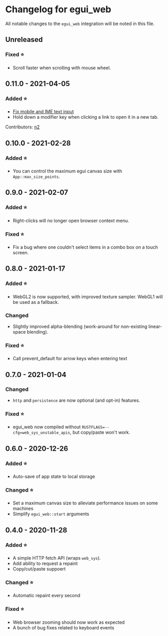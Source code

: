 # Changelog for egui_web

All notable changes to the `egui_web` integration will be noted in this file.


## Unreleased

### Fixed ⭐
* Scroll faster when scrolling with mouse wheel.


## 0.11.0 - 2021-04-05

### Added ⭐
* [Fix mobile and IME text input](https://github.com/emilk/egui/pull/253)
* Hold down a modifier key when clicking a link to open it in a new tab.

Contributors: [n2](https://github.com/n2)

## 0.10.0 - 2021-02-28
### Added ⭐
* You can control the maximum egui canvas size with `App::max_size_points`.


## 0.9.0 - 2021-02-07
### Added ⭐
* Right-clicks will no longer open browser context menu.

### Fixed ⭐
* Fix a bug where one couldn't select items in a combo box on a touch screen.


## 0.8.0 - 2021-01-17
### Added ⭐
* WebGL2 is now supported, with improved texture sampler. WebGL1 will be used as a fallback.

### Changed
* Slightly improved alpha-blending (work-around for non-existing linear-space blending).

### Fixed ⭐
* Call prevent_default for arrow keys when entering text


## 0.7.0 - 2021-01-04
### Changed
* `http` and `persistence` are now optional (and opt-in) features.

### Fixed ⭐
* egui_web now compiled without `RUSTFLAGS=--cfg=web_sys_unstable_apis`, but copy/paste won't work.


## 0.6.0 - 2020-12-26
### Added ⭐
* Auto-save of app state to local storage

### Changed ⭐
* Set a maximum canvas size to alleviate performance issues on some machines
* Simplify `egui_web::start` arguments

## 0.4.0 - 2020-11-28
### Added ⭐
* A simple HTTP fetch API (wraps `web_sys`).
* Add ability to request a repaint
* Copy/cut/paste suppoert

### Changed ⭐
* Automatic repaint every second

### Fixed ⭐
* Web browser zooming should now work as expected
* A bunch of bug fixes related to keyboard events
